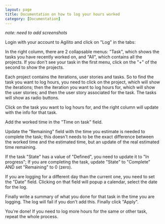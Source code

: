 ```yaml
---
layout: page
title: Documentation on how to log your hours worked
category: [Documentation]
---
```

_note: need to add screenshots_

Login with your account to Agilito and click on "Log" in the tabs:

In the right column, there are 2 collapsable menus: "Task", which shows the tasks you have recently worked on, and "All", which contains all the projects. If you don't see your task in the first menu, click on the "+" of the second to show the projects.



Each project contains the iterations, user stories and tasks. So to find the task you want to log hours, you need to click on the project, which will show the iterations; then the iteration you want to log hours for, which will show the user stories; and then the user story associated for the task. The tasks will show as radio buttons.





Click on the task you want to log hours for, and the right column will update with the info for that task.



Add the worked time in the "Time on task" field.

Update the "Remaining" field with the time you estimate is needed to complete the task; this doesn't needs to be the exact difference between the worked time and the estimated time, but an update of the real estimated time remaining.

If the task "State" has a value of "Defined", you need to update it to "In progress"; If you are completing the task, update "State" to "Complete" AND set "Remaining" to 0 (zero).

If you are logging for a different day than the current one, you need to set the "Date" field. Clicking on that field will popup a calendar, select the date for the log.

Finally write a summary of what you done for that task in the time you are logging. The log will fail if you don't add this. Finally click "Apply".

You're done! If you need to log more hours for the same or other task, repeat the whole process.